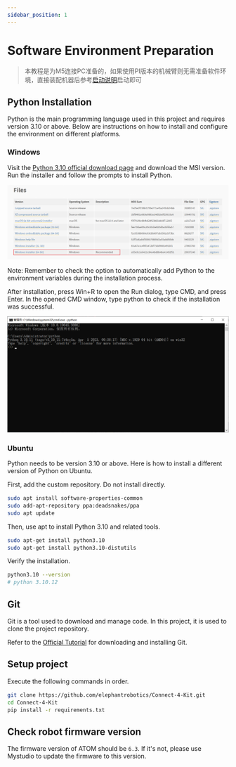 ```yaml
---
sidebar_position: 1
---
```


# Software Environment Preparation

> 本教程是为M5连接PC准备的，如果使用PI版本的机械臂则无需准备软件环境，直接装配机器后参考[启动说明](/cp3-running/sec2-run.md)启动即可

## Python Installation

Python is the main programming language used in this project and requires version 3.10 or above. Below are instructions on how to install and configure the environment on different platforms.

### Windows

Visit the [Python 3.10 official download page](https://www.python.org/downloads/release/python-31011/) and download the MSI version. Run the installer and follow the prompts to install Python.

![](attachment/2023-07-06-14-41-35.png)

Note: Remember to check the option to automatically add Python to the environment variables during the installation process.

After installation, press Win+R to open the Run dialog, type CMD, and press Enter. In the opened CMD window, type python to check if the installation was successful.

![](attachment/2023-07-06-14-42-56.png)

### Ubuntu

Python needs to be version 3.10 or above. Here is how to install a different version of Python on Ubuntu.

First, add the custom repository. Do not install directly.

```bash
sudo apt install software-properties-common
sudo add-apt-repository ppa:deadsnakes/ppa
sudo apt update
```

Then, use apt to install Python 3.10 and related tools.

```bash
sudo apt-get install python3.10
sudo apt-get install python3.10-distutils
```

Verify the installation.

```bash
python3.10 --version
# python 3.10.12
```

## Git

Git is a tool used to download and manage code. In this project, it is used to clone the project repository.

Refer to the [Official Tutorial](https://git-scm.com/book/en/v2/Getting-Started-Installing-Git) for downloading and installing Git.

## Setup project

Execute the following commands in order.

```bash
git clone https://github.com/elephantrobotics/Connect-4-Kit.git
cd Connect-4-Kit
pip install -r requirements.txt
```

## Check robot firmware version

The firmware version of ATOM should be `6.3`.
If it's not, please use Mystudio to update the firmware to this version.
